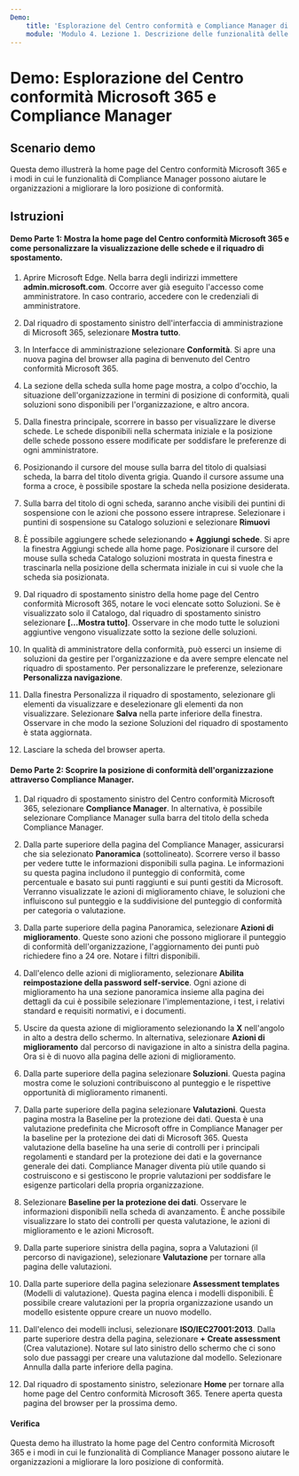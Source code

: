```yaml
---
Demo:
    title: 'Esplorazione del Centro conformità e Compliance Manager di Microsoft 365'
    module: 'Modulo 4. Lezione 1. Descrizione delle funzionalità delle soluzioni di conformità Microsoft: descrizione delle funzionalità di gestione della conformità di Microsoft'
---
```



# Demo: Esplorazione del Centro conformità Microsoft 365 e Compliance Manager

## Scenario demo
Questa demo illustrerà la home page del Centro conformità Microsoft 365 e i modi in cui le funzionalità di Compliance Manager possono aiutare le organizzazioni a migliorare la loro posizione di conformità.

## Istruzioni

#### Demo Parte 1: Mostra la home page del Centro conformità Microsoft 365 e come personalizzare la visualizzazione delle schede e il riquadro di spostamento.

1. Aprire Microsoft Edge. Nella barra degli indirizzi immettere **admin.microsoft.com**. Occorre aver già eseguito l'accesso come amministratore.  In caso contrario, accedere con le credenziali di amministratore.

1. Dal riquadro di spostamento sinistro dell'interfaccia di amministrazione di Microsoft 365, selezionare **Mostra tutto**.

1. In Interfacce di amministrazione selezionare **Conformità**.  Si apre una nuova pagina del browser alla pagina di benvenuto del Centro conformità Microsoft 365.  

1. La sezione della scheda sulla home page mostra, a colpo d'occhio, la situazione dell'organizzazione in termini di posizione di conformità, quali soluzioni sono disponibili per l'organizzazione, e altro ancora.

1. Dalla finestra principale, scorrere in basso per visualizzare le diverse schede. Le schede disponibili nella schermata iniziale e la posizione delle schede possono essere modificate per soddisfare le preferenze di ogni amministratore.  

1. Posizionando il cursore del mouse sulla barra del titolo di qualsiasi scheda, la barra del titolo diventa grigia.  Quando il cursore assume una forma a croce, è possibile spostare la scheda nella posizione desiderata.

1. Sulla barra del titolo di ogni scheda, saranno anche visibili dei puntini di sospensione con le azioni che possono essere intraprese.  Selezionare i puntini di sospensione su Catalogo soluzioni e selezionare **Rimuovi**

1. È possibile aggiungere schede selezionando **+ Aggiungi schede**.  Si apre la finestra Aggiungi schede alla home page.  Posizionare il cursore del mouse sulla scheda Catalogo soluzioni mostrata in questa finestra e trascinarla nella posizione della schermata iniziale in cui si vuole che la scheda sia posizionata.

1. Dal riquadro di spostamento sinistro della home page del Centro conformità Microsoft 365, notare le voci elencate sotto Soluzioni.  Se è visualizzato solo il Catalogo, dal riquadro di spostamento sinistro selezionare **[...Mostra tutto]**.  Osservare in che modo tutte le soluzioni aggiuntive vengono visualizzate sotto la sezione delle soluzioni.  

1. In qualità di amministratore della conformità, può esserci un insieme di soluzioni da gestire per l'organizzazione e da avere sempre elencate nel riquadro di spostamento.  Per personalizzare le preferenze, selezionare **Personalizza navigazione**.  

1. Dalla finestra Personalizza il riquadro di spostamento, selezionare gli elementi da visualizzare e deselezionare gli elementi da non visualizzare.  Selezionare **Salva** nella parte inferiore della finestra.  Osservare in che modo la sezione Soluzioni del riquadro di spostamento è stata aggiornata.

1. Lasciare la scheda del browser aperta.

#### Demo Parte 2: Scoprire la posizione di conformità dell'organizzazione attraverso Compliance Manager.

1. Dal riquadro di spostamento sinistro del Centro conformità Microsoft 365, selezionare **Compliance Manager**.  In alternativa, è possibile selezionare Compliance Manager sulla barra del titolo della scheda Compliance Manager.

1. Dalla parte superiore della pagina del Compliance Manager, assicurarsi che sia selezionato **Panoramica** (sottolineato). Scorrere verso il basso per vedere tutte le informazioni disponibili sulla pagina.  Le informazioni su questa pagina includono il punteggio di conformità, come percentuale e basato sui punti raggiunti e sui punti gestiti da Microsoft.   Verranno visualizzate le azioni di miglioramento chiave, le soluzioni che influiscono sul punteggio e la suddivisione del punteggio di conformità per categoria o valutazione.

1. Dalla parte superiore della pagina Panoramica, selezionare **Azioni di miglioramento**.  Queste sono azioni che possono migliorare il punteggio di conformità dell'organizzazione, l'aggiornamento dei punti può richiedere fino a 24 ore.  Notare i filtri disponibili.

1. Dall'elenco delle azioni di miglioramento, selezionare **Abilita reimpostazione della password self-service**.  Ogni azione di miglioramento ha una sezione panoramica insieme alla pagina dei dettagli da cui è possibile selezionare l'implementazione, i test, i relativi standard e requisiti normativi, e i documenti.

1. Uscire da questa azione di miglioramento selezionando la **X** nell'angolo in alto a destra dello schermo.  In alternativa, selezionare **Azioni di miglioramento** dal percorso di navigazione in alto a sinistra della pagina.  Ora si è di nuovo alla pagina delle azioni di miglioramento.

1. Dalla parte superiore della pagina selezionare **Soluzioni**. Questa pagina mostra come le soluzioni contribuiscono al punteggio e le rispettive opportunità di miglioramento rimanenti.

1. Dalla parte superiore della pagina selezionare **Valutazioni**. Questa pagina mostra la Baseline per la protezione dei dati.  Questa è una valutazione predefinita che Microsoft offre in Compliance Manager per la baseline per la protezione dei dati di Microsoft 365.  Questa valutazione della baseline ha una serie di controlli per i principali regolamenti e standard per la protezione dei dati e la governance generale dei dati. Compliance Manager diventa più utile quando si costruiscono e si gestiscono le proprie valutazioni per soddisfare le esigenze particolari della propria organizzazione.

1. Selezionare **Baseline per la protezione dei dati**.  Osservare le informazioni disponibili nella scheda di avanzamento.  È anche possibile visualizzare lo stato dei controlli per questa valutazione, le azioni di miglioramento e le azioni Microsoft.  

1. Dalla parte superiore sinistra della pagina, sopra a Valutazioni (il percorso di navigazione), selezionare **Valutazione** per tornare alla pagina delle valutazioni.  

1. Dalla parte superiore della pagina selezionare **Assessment templates** (Modelli di valutazione).  Questa pagina elenca i modelli disponibili. È possibile creare valutazioni per la propria organizzazione usando un modello esistente oppure creare un nuovo modello.

1. Dall'elenco dei modelli inclusi, selezionare **ISO/IEC27001:2013**. Dalla parte superiore destra della pagina, selezionare **+ Create assessment** (Crea valutazione).  Notare sul lato sinistro dello schermo che ci sono solo due passaggi per creare una valutazione dal modello.  Selezionare Annulla dalla parte inferiore della pagina.

1. Dal riquadro di spostamento sinistro, selezionare **Home** per tornare alla home page del Centro conformità Microsoft 365.  Tenere aperta questa pagina del browser per la prossima demo.

#### Verifica
Questa demo ha illustrato la home page del Centro conformità Microsoft 365 e i modi in cui le funzionalità di Compliance Manager possono aiutare le organizzazioni a migliorare la loro posizione di conformità.

